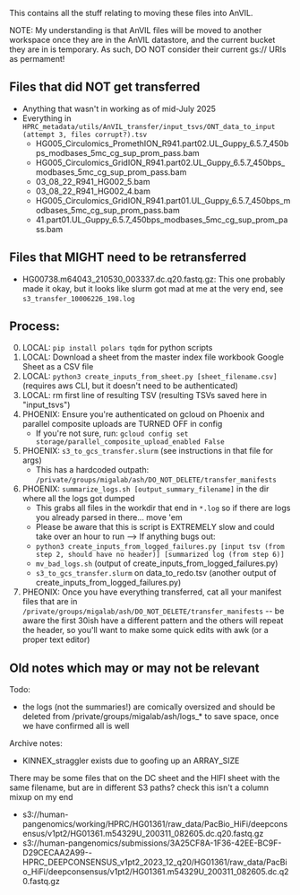 This contains all the stuff relating to moving these files into AnVIL.

NOTE: My understanding is that AnVIL files will be moved to another workspace once they are in the AnVIL datastore, and the current bucket they are in is temporary. As such, DO NOT consider their current gs:// URIs as permament!

## Files that did NOT get transferred
* Anything that wasn't in working as of mid-July 2025
* Everything in `HPRC_metadata/utils/AnVIL_transfer/input_tsvs/ONT_data_to_input (attempt 3, files corrupt?).tsv`
	* HG005_Circulomics_PromethION_R941.part02.UL_Guppy_6.5.7_450bps_modbases_5mc_cg_sup_prom_pass.bam
	* HG005_Circulomics_GridION_R941.part02.UL_Guppy_6.5.7_450bps_modbases_5mc_cg_sup_prom_pass.bam
	* 03_08_22_R941_HG002_5.bam
	* 03_08_22_R941_HG002_4.bam
	* HG005_Circulomics_GridION_R941.part01.UL_Guppy_6.5.7_450bps_modbases_5mc_cg_sup_prom_pass.bam
	* 41.part01.UL_Guppy_6.5.7_450bps_modbases_5mc_cg_sup_prom_pass.bam

## Files that MIGHT need to be retransferred
* HG00738.m64043_210530_003337.dc.q20.fastq.gz: This one probably made it okay, but it looks like slurm got mad at me at the very end, see `s3_transfer_10006226_198.log`

## Process:
0. LOCAL: `pip install polars tqdm` for python scripts 
1. LOCAL: Download a sheet from the master index file workbook Google Sheet as a CSV file
2. LOCAL: `python3 create_inputs_from_sheet.py [sheet_filename.csv]` (requires aws CLI, but it doesn't need to be authenticated)
3. LOCAL: rm first line of resulting TSV (resulting TSVs saved here in "input_tsvs")
4. PHOENIX: Ensure you're authenticated on gcloud on Phoenix and parallel composite uploads are TURNED OFF in config
	* If you're not sure, run: `gcloud config set storage/parallel_composite_upload_enabled False`
5. PHOENIX: `s3_to_gcs_transfer.slurm` (see instructions in that file for args)
	* This has a hardcoded outpath: `/private/groups/migalab/ash/DO_NOT_DELETE/transfer_manifests`
6. PHOENIX: `summarize_logs.sh [output_summary_filename]` in the dir where all the logs got dumped
	* This grabs all files in the workdir that end in `*.log` so if there are logs you already parsed in there... move 'em
	* Please be aware that this is script is EXTREMELY slow and could take over an hour to run
--> If anything bugs out:
	* `python3 create_inputs_from_logged_failures.py [input tsv (from step 2, should have no header)] [summarized log (from step 6)]`
	* `mv_bad_logs.sh` (output of create_inputs_from_logged_failures.py)
	* `s3_to_gcs_transfer.slurm` on data_to_redo.tsv (another output of create_inputs_from_logged_failures.py)
7. PHEONIX: Once you have everything transferred, cat all your manifest files that are in `/private/groups/migalab/ash/DO_NOT_DELETE/transfer_manifests` -- be aware the first 30ish have a different pattern and the others will repeat the header, so you'll want to make some quick edits with awk (or a proper text editor)


## Old notes which may or may not be relevant
Todo:
* the logs (not the summaries!) are comically oversized and should be deleted from /private/groups/migalab/ash/logs_* to save space, once we have confirmed all is well

Archive notes:
* KINNEX_straggler exists due to goofing up an ARRAY_SIZE

There may be some files that on the DC sheet and the HIFI sheet with the same filename, but are in different S3 paths? check this isn't a column mixup on my end
* s3://human-pangenomics/working/HPRC/HG01361/raw_data/PacBio_HiFi/deepconsensus/v1pt2/HG01361.m54329U_200311_082605.dc.q20.fastq.gz
* s3://human-pangenomics/submissions/3A25CF8A-1F36-42EE-BC9F-D29CECAA2A99--HPRC_DEEPCONSENSUS_v1pt2_2023_12_q20/HG01361/raw_data/PacBio_HiFi/deepconsensus/v1pt2/HG01361.m54329U_200311_082605.dc.q20.fastq.gz
